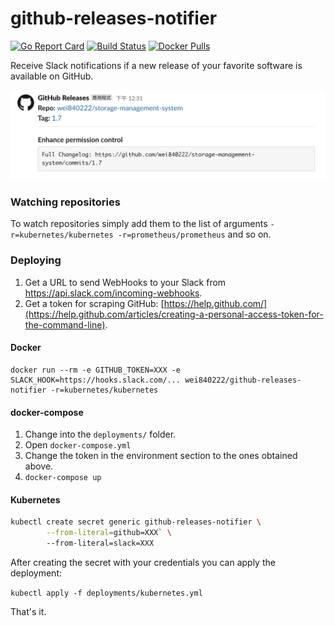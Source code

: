 # github-releases-notifier

[![Go Report Card](https://goreportcard.com/badge/github.com/wei840222/github-releases-notifier)](https://goreportcard.com/report/github.com/wei840222/github-releases-notifier)
[![Build Status](https://github.com/wei840222/github-releases-notifier/actions/workflows/docker-image.yml/badge.svg)](https://github.com/wei840222/github-releases-notifier/actions/workflows/docker-image.yml/badge.svg)
[![Docker Pulls](https://img.shields.io/docker/pulls/wei840222/github-releases-notifier.svg?maxAge=604800)](https://hub.docker.com/r/wei840222/github-releases-notifier)

Receive Slack notifications if a new release of your favorite software is available on GitHub.

![screenshot.png](screenshot.png)

### Watching repositories

To watch repositories simply add them to the list of arguments `-r=kubernetes/kubernetes -r=prometheus/prometheus` and so on.

### Deploying

1. Get a URL to send WebHooks to your Slack from https://api.slack.com/incoming-webhooks.
2. Get a token for scraping GitHub: [https://help.github.com/](https://help.github.com/articles/creating-a-personal-access-token-for-the-command-line).

#### Docker

```
docker run --rm -e GITHUB_TOKEN=XXX -e SLACK_HOOK=https://hooks.slack.com/... wei840222/github-releases-notifier -r=kubernetes/kubernetes
```

#### docker-compose

1. Change into the `deployments/` folder.
2. Open `docker-compose.yml`
3. Change the token in the environment section to the ones obtained above.
4. `docker-compose up`

#### Kubernetes

```bash
kubectl create secret generic github-releases-notifier \
        --from-literal=github=XXX` \
        --from-literal=slack=XXX
```

After creating the secret with your credentials you can apply the deployment:

`kubectl apply -f deployments/kubernetes.yml`

That's it.